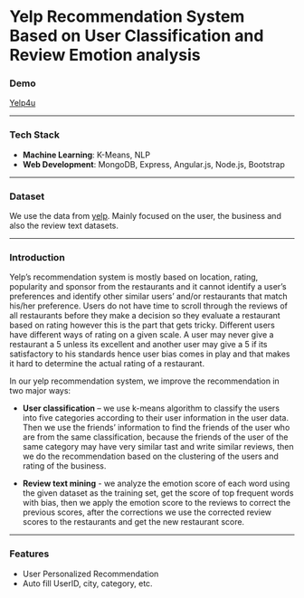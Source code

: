# Yelp Recommendation System Based on User Classification and Review Emotion analysis


### Demo

[Yelp4u](http://45.55.164.248:3000)

***

### Tech Stack
* **Machine Learning**: K-Means, NLP  
* **Web Development**: MongoDB, Express, Angular.js, Node.js, Bootstrap

***

### Dataset

We use the data from [yelp](https://www.yelp.com/dataset). Mainly focused on the user, the business and also the review text datasets.

***


### Introduction


Yelp’s recommendation system is mostly based on location, rating, popularity and sponsor from the restaurants and it cannot identify a user’s preferences and identify other similar users’ and/or restaurants that match his/her preference. Users do not have time to scroll through the reviews of all restaurants before they make a decision so they evaluate a restaurant based on rating however this is the part that gets tricky. Different users have different ways of rating on a given scale. A user may never give a restaurant a 5 unless its excellent and another user may give a 5 if its satisfactory to his standards hence user bias comes in play and that makes it hard to determine the actual rating of a restaurant.


In our yelp recommendation system, we improve the recommendation in two major ways:
    
* **User classification** – we use k-means algorithm to classify the users into five categories according to their user information in the user data. Then we use the friends’ information to find the friends of the user who are from the same classification, because the friends of the user of the same category may have very similar tast and write similar reviews, then we do the recommendation based on the clustering of the users and rating of the business.   
 
* **Review text mining** - we analyze the emotion score of each word using the given dataset as the training set, get the score of top frequent words with bias, then we apply the emotion score to the reviews to correct the previous scores, after the corrections we use the corrected review scores to the restaurants and get the new restaurant score.

***

### Features

* User Personalized Recommendation
* Auto fill UserID, city, category, etc.